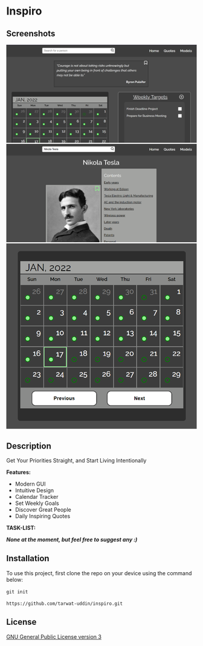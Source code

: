 # Inspiro

## Screenshots

![screenshots-0](/screenshots/screenshots-0.png)
![screenshots-1](/screenshots/screenshots-1.png)
![screenshots-2](/screenshots/screenshots-2.png)

## Description

Get Your Priorities Straight, and Start Living Intentionally

**Features:**

- Modern GUI
- Intuitive Design
- Calendar Tracker
- Set Weekly Goals
- Discover Great People
- Daily Inspiring Quotes

**TASK-LIST:**

**_None at the moment, but feel free to suggest any :)_**

## Installation

To use this project, first clone the repo on your device using the command below:

`git init`

`https://github.com/tarwat-uddin/inspiro.git`

## License

[GNU General Public License version 3](https://opensource.org/licenses/GPL-3.0)
